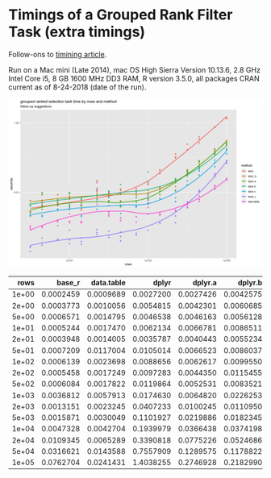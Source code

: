 Timings of a Grouped Rank Filter Task (extra timings)
================

Follow-ons to [timining article](http://www.win-vector.com/blog/2018/08/timings-of-a-grouped-rank-filter-task/).

Run on a Mac mini (Late 2014), mac OS High Sierra Version 10.13.6, 2.8 GHz Intel Core i5, 8 GB 1600 MHz DD3 RAM, R version 3.5.0, all packages CRAN current as of 8-24-2018 (date of the run).

<img src="GroupedRankFilter2b_files/figure-markdown_github/present2-1.png" width="1152" />

|   rows|    base\_r|  data.table|      dplyr|    dplyr.a|    dplyr.b|    dplyr.c|   dplyr\_b|
|------:|----------:|-----------:|----------:|----------:|----------:|----------:|----------:|
|  1e+00|  0.0002459|   0.0009689|  0.0027200|  0.0027426|  0.0042575|  0.0021522|  0.0047190|
|  2e+00|  0.0003773|   0.0010056|  0.0054815|  0.0042301|  0.0060685|  0.0028234|  0.0073475|
|  5e+00|  0.0006571|   0.0014795|  0.0046538|  0.0046163|  0.0056128|  0.0031890|  0.0077171|
|  1e+01|  0.0005244|   0.0017470|  0.0062134|  0.0066781|  0.0086511|  0.0037778|  0.0063609|
|  2e+01|  0.0003948|   0.0014005|  0.0035787|  0.0040443|  0.0055234|  0.0028855|  0.0054286|
|  5e+01|  0.0007209|   0.0117004|  0.0105014|  0.0066523|  0.0086037|  0.0046175|  0.0131660|
|  1e+02|  0.0006139|   0.0023698|  0.0088656|  0.0062617|  0.0099550|  0.0054469|  0.0100443|
|  2e+02|  0.0005458|   0.0017249|  0.0097283|  0.0044350|  0.0115455|  0.0036729|  0.0075343|
|  5e+02|  0.0006084|   0.0017822|  0.0119864|  0.0052531|  0.0083521|  0.0038711|  0.0086079|
|  1e+03|  0.0036812|   0.0057913|  0.0174630|  0.0064820|  0.0226253|  0.0056972|  0.0099641|
|  2e+03|  0.0013151|   0.0023245|  0.0407233|  0.0100245|  0.0110950|  0.0065980|  0.0132029|
|  5e+03|  0.0015871|   0.0030049|  0.1101927|  0.0219886|  0.0182345|  0.0059529|  0.0164928|
|  1e+04|  0.0047328|   0.0042704|  0.1939979|  0.0366438|  0.0374198|  0.0181431|  0.0398872|
|  2e+04|  0.0109345|   0.0065289|  0.3390818|  0.0775226|  0.0524686|  0.0393319|  0.0702809|
|  5e+04|  0.0316621|   0.0143588|  0.7557909|  0.1289575|  0.1178822|  0.0603240|  0.1677352|
|  1e+05|  0.0762704|   0.0241431|  1.4038255|  0.2746928|  0.2182990|  0.1541975|  0.2561703|
